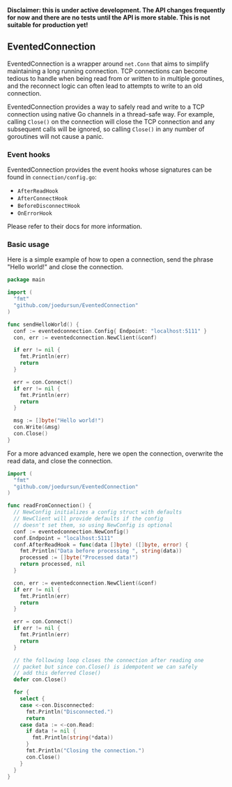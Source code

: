**Disclaimer: this is under active development. The API changes frequently for now and there are no tests until the API is more stable. This is not suitable for production yet!**

## EventedConnection

EventedConnection is a wrapper around `net.Conn` that aims to simplify maintaining a long running connection.
TCP connections can become tedious to handle when being read from or written to in multiple
goroutines, and the reconnect logic can often lead to attempts to write to an old connection.

EventedConnection provides a way to safely read and write to a TCP connection using native Go channels
in a thread-safe way. For example, calling `Close()` on the connection will close the TCP connection
and any subsequent calls will be ignored, so calling `Close()` in any number of goroutines will not
cause a panic.

### Event hooks

EventedConnection provides the event hooks whose signatures can be found in `connection/config.go`:
- `AfterReadHook`
- `AfterConnectHook`
- `BeforeDisconnectHook`
- `OnErrorHook`

Please refer to their docs for more information.

### Basic usage

Here is a simple example of how to open a connection, send the phrase "Hello world!" and close the connection.

```go
package main

import (
  "fmt"
  "github.com/joedursun/EventedConnection"
)

func sendHelloWorld() {
  conf := eventedconnection.Config{ Endpoint: "localhost:5111" }
  con, err := eventedconnection.NewClient(&conf)

  if err != nil {
    fmt.Println(err)
    return
  }

  err = con.Connect()
  if err != nil {
    fmt.Println(err)
    return
  }

  msg := []byte("Hello world!")
  con.Write(&msg)
  con.Close()
}

```

For a more advanced example, here we open the connection, overwrite the read data, and close the connection.

```go
import (
  "fmt"
  "github.com/joedursun/EventedConnection"
)

func readFromConnection() {
  // NewConfig initializes a config struct with defaults
  // NewClient will provide defaults if the config
  // doesn't set them, so using NewConfig is optional
  conf := eventedconnection.NewConfig()
  conf.Endpoint = "localhost:5111"
  conf.AfterReadHook = func(data []byte) ([]byte, error) {
    fmt.Println("Data before processing ", string(data))
    processed := []byte("Processed data!")
    return processed, nil
  }

  con, err := eventedconnection.NewClient(&conf)
  if err != nil {
    fmt.Println(err)
    return
  }

  err = con.Connect()
  if err != nil {
    fmt.Println(err)
    return
  }

  // the following loop closes the connection after reading one
  // packet but since con.Close() is idempotent we can safely
  // add this deferred Close()
  defer con.Close()

  for {
    select {
    case <-con.Disconnected:
      fmt.Println("Disconnected.")
      return
    case data := <-con.Read:
      if data != nil {
        fmt.Println(string(*data))
      }
      fmt.Println("Closing the connection.")
      con.Close()
    }
  }
}
```
